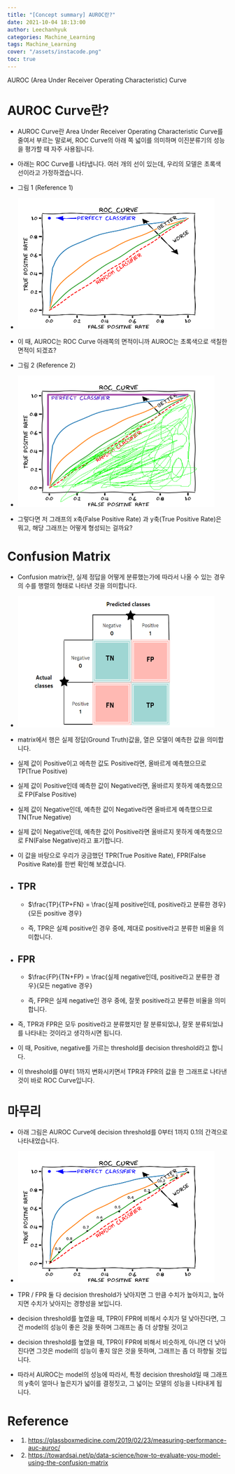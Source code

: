 ```yaml
---
title: "[Concept summary] AUROC란?"
date: 2021-10-04 18:13:00
author: Leechanhyuk
categories: Machine_Learning
tags: Machine_Learning
cover: "/assets/instacode.png"
toc: true
---
```


AUROC (Area Under Receiver Operating Characteristic) Curve

# AUROC Curve란?

  - AUROC Curve란 Area Under Receiver Operating Characteristic Curve를 줄여서 부르는 말로써, ROC Curve의 아래 쪽 넓이를 의미하며 이진분류기의 성능을 평가할 때 자주 사용됩니다.

  - 아래는 ROC Curve를 나타냅니다. 여러 개의 선이 있는데, 우리의 모델은 초록색 선이라고 가정하겠습니다.

  - 그림 1 (Reference 1)

  - <img src="/assets/image/auroc/auroc.png" width="450px" height="300px" title="title" alt="title"> 

  - 이 때, AUROC는 ROC Curve 아래쪽의 면적이니까 AUROC는 초록색으로 색칠한 면적이 되겠죠?

  - 그림 2 (Reference 2)

  - <img src="/assets/image/auroc/auroc2.png" width="450px" height="300px" title="title" alt="title"> 

  - 그렇다면 저 그래프의 x축(False Positive Rate) 과 y축(True Positive Rate)은 뭐고, 해당 그래프는 어떻게 형성되는 걸까요?

# Confusion Matrix

  - Confusion matrix란, 실제 정답을 어떻게 분류했는가에 따라서 나올 수 있는 경우의 수를 행렬의 형태로 나타낸 것을 의미합니다.

  - <img src="/assets/image/auroc/confusionmatrix.png" width="450px" height="300px" title="title" alt="title"> 

  - matrix에서 행은 실제 정답(Ground Truth)값을, 열은 모델이 예측한 값을 의미합니다.

  - 실제 값이 Positive이고 에측한 값도 Positive라면, 올바르게 예측했으므로 TP(True Positive)

  - 실제 값이 Positive인데 예측한 값이 Negative라면, 올바르지 못하게 예측했으므로 FP(False Positive)

  - 실제 값이 Negative인데, 예측한 값이 Negative라면 올바르게 예측했으므로 TN(True Negative)

  - 실제 값이 Negative인데, 예측한 값이 Positive라면 올바르지 못하게 예측했으므로 FN(False Negative)라고 표기합니다.

  - 이 값을 바탕으로 우리가 궁금했던 TPR(True Positive Rate), FPR(False Positive Rate)를 한번 확인해 보겠습니다.

  - ## TPR

    - $\frac{TP}{TP+FN} = \frac{실제 positive인데, positive라고 분류한 경우}{모든 positive 경우}

    - 즉, TPR은 실제 positive인 경우 중에, 제대로 positive라고 분류한 비율을 의미합니다.

  - ## FPR

    - $\frac{FP}{TN+FP} = \frac{실제 negative인데, positive라고 분류한 경우}{모든 negative 경우}

    - 즉, FPR은 실제 negative인 경우 중에, 잘못 positive라고 분류한 비율을 의미합니다.

  - 즉, TPR과 FPR은 모두 positive라고 분류했지만 잘 분류되었냐, 잘못 분류되었냐를 나타내는 것이라고 생각하시면 됩니다.

  - 이 때, Positive, negative를 가르는 threshold를 decision threshold라고 합니다.

  - 이 threshold를 0부터 1까지 변화시키면서 TPR과 FPR의 값을 한 그래프로 나타낸 것이 바로 ROC Curve입니다.

# 마무리

 - 아래 그림은 AUROC Curve에 decision threshold를 0부터 1까지 0.1의 간격으로 나타내었습니다.

 - <img src="/assets/image/auroc/auroc3.png" width="450px" height="300px" title="title" alt="title"> 

 - TPR / FPR 둘 다 decision threshold가 낮아지면 그 만큼 수치가 높아지고, 높아지면 수치가 낮아지는 경향성을 보입니다.

 - decision threshold를 높였을 때, TPR이 FPR에 비해서 수치가 덜 낮아진다면, 그건 model의 성능이 좋은 것을 뜻하며 그래프는 좀 더 상향될 것이고

 - decision threshold를 높였을 때, TPR이 FPR에 비해서 비슷하게, 아니면 더 낮아진다면 그것은 model의 성능이 좋지 않은 것을 뜻하며, 그래프는 좀 더 하향될 것입니다.

 - 따라서 AUROC는 model의 성능에 따라서, 특정 decision threshold일 때 그래프의 y축이 얼마나 높은지가 넓이를 결정짓고, 그 넓이는 모델의 성능을 나타내게 됩니다. 
  
# Reference

 - 1. https://glassboxmedicine.com/2019/02/23/measuring-performance-auc-auroc/

 - 2. https://towardsai.net/p/data-science/how-to-evaluate-you-model-using-the-confusion-matrix

